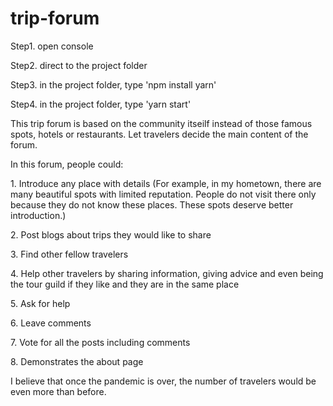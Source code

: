 # trip-forum
<p>Step1. open console</p>
<p>Step2. direct to the project folder</p>
<p>Step3. in the project folder, type 'npm install yarn'</p>
<p>Step4. in the project folder, type 'yarn start'</p>
<p>This trip forum is based on the community itseilf instead of those famous spots, hotels or restaurants. Let travelers decide the main content of the forum.</p>
<p>In this forum, people could:</p>
<p>1. Introduce any place with details (For example, in my hometown, there are many beautiful spots with limited reputation. People do not visit there only because they do not know these places. These spots deserve better introduction.)</p>
<p>2. Post blogs about trips they would like to share</p>
<p>3. Find other fellow travelers</p>
<p>4. Help other travelers by sharing information, giving advice and even  being the tour guild if they like and they are in the same place</p>
<p>5. Ask for help</p>
<p>6. Leave comments</p>
<p>7. Vote for all the posts including comments</p>
<p>8. Demonstrates the about page</p>
<p>I believe that once the pandemic is over, the number of travelers would be even more than before.</p>

